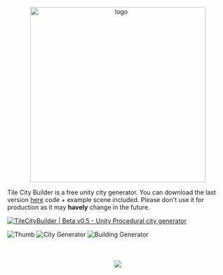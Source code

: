 <p align="center">
  <img width="400" height="400" src="https://raw.githubusercontent.com/AndreaDev3D/TileCityBuilder/master/Screenshot/logo.png" title="logo">
</p>

Tile City Builder is a free unity city generator. You can download the last version [here](https://github.com/AndreaDev3D/TileCityBuilder/releases) code + example scene included.
Please don't use it for production as it may **havely** change in the future.

[![TileCityBuilder | Beta v0.5 - Unity Procedural city generator](https://img.youtube.com/vi/secsZaqmO2I/maxresdefault.jpg)](https://www.youtube.com/watch?v=secsZaqmO2I)

![Thumb](https://image.prntscr.com/image/xWklc_2ESoylcoNk1kB39g.jpg)
![City Generator](https://media.giphy.com/media/W6crvXg3Ia290hDiFz/giphy.gif)
![Building Generator](https://media.giphy.com/media/daCw8lvyxqKBMbaF8a/giphy.gif)

<p align="center" style="padding-top: 20px;">
  </br>
  <a href="https://ko-fi.com/D1D4738VD">
    <img src="https://uploads-ssl.webflow.com/5c14e387dab576fe667689cf/61e11d430afb112ea33c3aa5_Button-1-p-500.png">
  </a>
</p>

